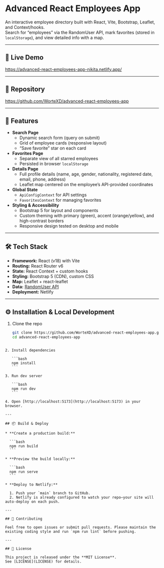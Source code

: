 # Advanced React Employees App

An interactive employee directory built with React, Vite, Bootstrap, Leaflet, and Context/hooks.  
Search for “employees” via the RandomUser API, mark favorites (stored in `localStorage`), and view detailed info with a map.

---

## 🔗 Live Demo

https://advanced-react-employees-app-nikita.netlify.app/

---

## 📂 Repository

https://github.com/WorteXD/advanced-react-employees-app

---

## 🚀 Features

- **Search Page**  
  - Dynamic search form (query on submit)  
  - Grid of employee cards (responsive layout)  
  - “Save favorite” star on each card  
- **Favorites Page**  
  - Separate view of all starred employees  
  - Persisted in browser `localStorage`  
- **Details Page**  
  - Full profile details (name, age, gender, nationality, registered date, email, phone, address)  
  - Leaflet map centered on the employee’s API-provided coordinates  
- **Global State**  
  - `ApiConfigContext` for API settings  
  - `FavoritesContext` for managing favorites  
- **Styling & Accessibility**  
  - Bootstrap 5 for layout and components  
  - Custom theming with primary (green), accent (orange/yellow), and high-contrast borders  
  - Responsive design tested on desktop and mobile  

---

## 🛠️ Tech Stack

- **Framework:** React (v18) with Vite  
- **Routing:** React Router v6  
- **State:** React Context + custom hooks  
- **Styling:** Bootstrap 5 (CDN), custom CSS  
- **Map:** Leaflet + react-leaflet  
- **Data:** [RandomUser API](https://randomuser.me/)  
- **Deployment:** Netlify

---

## ⚙️ Installation & Local Development

1. Clone the repo  
   ```bash
   git clone https://github.com/WorteXD/advanced-react-employees-app.git
   cd advanced-react-employees-app
````

2. Install dependencies

   ```bash
   npm install
   ```

3. Run dev server

   ```bash
   npm run dev
   ```

4. Open [http://localhost:5173](http://localhost:5173) in your browser.

---

## 📦 Build & Deploy

* **Create a production build:**

  ```bash
  npm run build
  ```

* **Preview the build locally:**

  ```bash
  npm run serve
  ```

* **Deploy to Netlify:**

  1. Push your `main` branch to GitHub.
  2. Netlify is already configured to watch your repo—your site will auto-deploy on each push.

---

## 🤝 Contributing

Feel free to open issues or submit pull requests. Please maintain the existing coding style and run `npm run lint` before pushing.

---

## 📝 License

This project is released under the **MIT License**.
See [LICENSE](LICENSE) for details.
